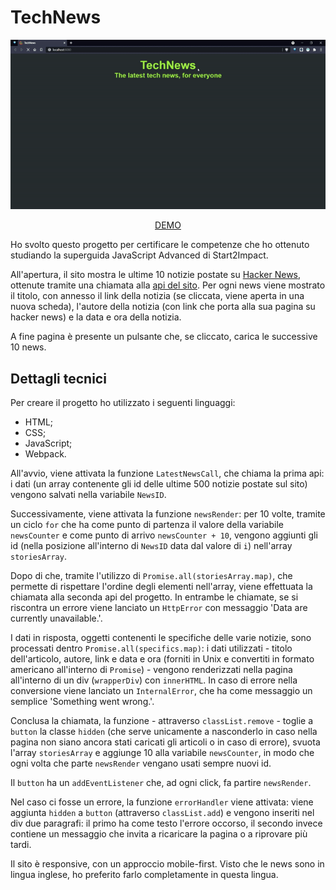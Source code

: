 # TechNews

<div align='center'>

![](src/img/tech-news-demo.gif)

[DEMO](www.google.com)</div>

Ho svolto questo progetto per certificare le competenze che ho ottenuto studiando la superguida JavaScript Advanced di Start2Impact.

All'apertura, il sito mostra le ultime 10 notizie postate su [Hacker News](https://news.ycombinator.com/), ottenute tramite una chiamata alla [api del sito](https://github.com/HackerNews/API). Per ogni news viene mostrato il titolo, con annesso il link della notizia (se cliccata, viene aperta in una nuova scheda), l'autore della notizia (con link che porta alla sua pagina su hacker news) e la data e ora della notizia.

A fine pagina è presente un pulsante che, se cliccato, carica le successive 10 news.

## Dettagli tecnici

Per creare il progetto ho utilizzato i seguenti linguaggi:

- HTML;
- CSS;
- JavaScript;
- Webpack.

All'avvio, viene attivata la funzione `LatestNewsCall`, che chiama la prima api: i dati (un array contenente gli id delle ultime 500 notizie postate sul sito) vengono salvati nella variabile `NewsID`.

Successivamente, viene attivata la funzione `newsRender`: per 10 volte, tramite un ciclo `for` che ha come punto di partenza il valore della variabile `newsCounter` e come punto di arrivo `newsCounter + 10`, vengono aggiunti gli id (nella posizione all'interno di `NewsID` data dal valore di `i`) nell'array `storiesArray`.

Dopo di che, tramite l'utilizzo di `Promise.all(storiesArray.map)`, che permette di rispettare l'ordine degli elementi nell'array, viene effettuata la chiamata alla seconda api del progetto. In entrambe le chiamate, se si riscontra un errore viene lanciato un `HttpError` con messaggio 'Data are currently unavailable.'.

I dati in risposta, oggetti contenenti le specifiche delle varie notizie, sono processati dentro `Promise.all(specifics.map)`: i dati utilizzati - titolo dell'articolo, autore, link e data e ora (forniti in Unix e convertiti in formato americano all'interno di `Promise`) - vengono renderizzati nella pagina all'interno di un div (`wrapperDiv`) con `innerHTML`. In caso di errore nella conversione viene lanciato un `InternalError`, che ha come messaggio un semplice 'Something went wrong.'.

Conclusa la chiamata, la funzione - attraverso `classList.remove` - toglie a `button` la classe `hidden` (che serve unicamente a nasconderlo in caso nella pagina non siano ancora stati caricati gli articoli o in caso di errore), svuota l'array `storiesArray` e aggiunge 10 alla variabile `newsCounter`, in modo che ogni volta che parte `newsRender` vengano usati sempre nuovi id.

Il `button` ha un `addEventListener` che, ad ogni click, fa partire `newsRender`.

Nel caso ci fosse un errore, la funzione `errorHandler` viene attivata: viene aggiunta `hidden` a `button` (attraverso `classList.add`) e vengono inseriti nel div due paragrafi: il primo ha come testo l'errore occorso, il secondo invece contiene un messaggio che invita a ricaricare la pagina o a riprovare più tardi.

Il sito è responsive, con un approccio mobile-first. Visto che le news sono in lingua inglese, ho preferito farlo completamente in questa lingua.
